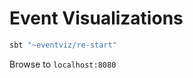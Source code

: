 Event Visualizations
====================

```bash
sbt "~eventviz/re-start"
```

Browse to `localhost:8080`
